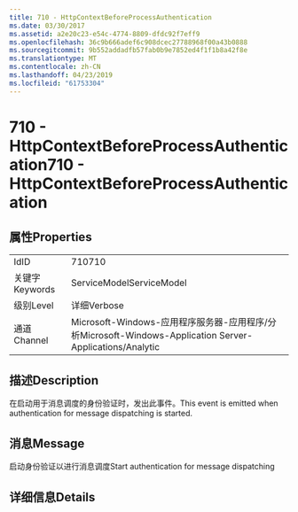 ```yaml
---
title: 710 - HttpContextBeforeProcessAuthentication
ms.date: 03/30/2017
ms.assetid: a2e20c23-e54c-4774-8809-dfdc92f7eff9
ms.openlocfilehash: 36c9b666adef6c908dcec27788968f00a43b0888
ms.sourcegitcommit: 9b552addadfb57fab0b9e7852ed4f1f1b8a42f8e
ms.translationtype: MT
ms.contentlocale: zh-CN
ms.lasthandoff: 04/23/2019
ms.locfileid: "61753304"
---
```

# <a name="710---httpcontextbeforeprocessauthentication"></a><span data-ttu-id="121ab-102">710 - HttpContextBeforeProcessAuthentication</span><span class="sxs-lookup"><span data-stu-id="121ab-102">710 - HttpContextBeforeProcessAuthentication</span></span>
## <a name="properties"></a><span data-ttu-id="121ab-103">属性</span><span class="sxs-lookup"><span data-stu-id="121ab-103">Properties</span></span>  
  
|||  
|-|-|  
|<span data-ttu-id="121ab-104">Id</span><span class="sxs-lookup"><span data-stu-id="121ab-104">ID</span></span>|<span data-ttu-id="121ab-105">710</span><span class="sxs-lookup"><span data-stu-id="121ab-105">710</span></span>|  
|<span data-ttu-id="121ab-106">关键字</span><span class="sxs-lookup"><span data-stu-id="121ab-106">Keywords</span></span>|<span data-ttu-id="121ab-107">ServiceModel</span><span class="sxs-lookup"><span data-stu-id="121ab-107">ServiceModel</span></span>|  
|<span data-ttu-id="121ab-108">级别</span><span class="sxs-lookup"><span data-stu-id="121ab-108">Level</span></span>|<span data-ttu-id="121ab-109">详细</span><span class="sxs-lookup"><span data-stu-id="121ab-109">Verbose</span></span>|  
|<span data-ttu-id="121ab-110">通道</span><span class="sxs-lookup"><span data-stu-id="121ab-110">Channel</span></span>|<span data-ttu-id="121ab-111">Microsoft-Windows-应用程序服务器-应用程序/分析</span><span class="sxs-lookup"><span data-stu-id="121ab-111">Microsoft-Windows-Application Server-Applications/Analytic</span></span>|  
  
## <a name="description"></a><span data-ttu-id="121ab-112">描述</span><span class="sxs-lookup"><span data-stu-id="121ab-112">Description</span></span>  
 <span data-ttu-id="121ab-113">在启动用于消息调度的身份验证时，发出此事件。</span><span class="sxs-lookup"><span data-stu-id="121ab-113">This event is emitted when authentication for message dispatching is started.</span></span>  
  
## <a name="message"></a><span data-ttu-id="121ab-114">消息</span><span class="sxs-lookup"><span data-stu-id="121ab-114">Message</span></span>  
 <span data-ttu-id="121ab-115">启动身份验证以进行消息调度</span><span class="sxs-lookup"><span data-stu-id="121ab-115">Start authentication for message dispatching</span></span>  
  
## <a name="details"></a><span data-ttu-id="121ab-116">详细信息</span><span class="sxs-lookup"><span data-stu-id="121ab-116">Details</span></span>
